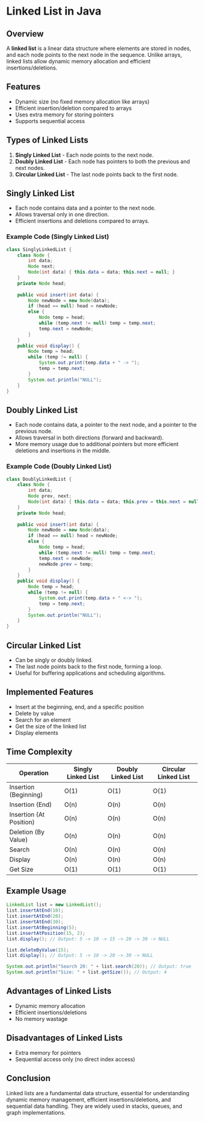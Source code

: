 # Linked List in Java

## Overview

A **linked list** is a linear data structure where elements are stored in nodes, and each node points to the next node in the sequence. Unlike arrays, linked lists allow dynamic memory allocation and efficient insertions/deletions.

## Features

- Dynamic size (no fixed memory allocation like arrays)
- Efficient insertion/deletion compared to arrays
- Uses extra memory for storing pointers
- Supports sequential access

## Types of Linked Lists

1. **Singly Linked List** - Each node points to the next node.
2. **Doubly Linked List** - Each node has pointers to both the previous and next nodes.
3. **Circular Linked List** - The last node points back to the first node.

## Singly Linked List

- Each node contains data and a pointer to the next node.
- Allows traversal only in one direction.
- Efficient insertions and deletions compared to arrays.

### Example Code (Singly Linked List)

```java
class SinglyLinkedList {
    class Node {
        int data;
        Node next;
        Node(int data) { this.data = data; this.next = null; }
    }
    private Node head;
    
    public void insert(int data) {
        Node newNode = new Node(data);
        if (head == null) head = newNode;
        else {
            Node temp = head;
            while (temp.next != null) temp = temp.next;
            temp.next = newNode;
        }
    }
    public void display() {
        Node temp = head;
        while (temp != null) {
            System.out.print(temp.data + " -> ");
            temp = temp.next;
        }
        System.out.println("NULL");
    }
}
```

## Doubly Linked List

- Each node contains data, a pointer to the next node, and a pointer to the previous node.
- Allows traversal in both directions (forward and backward).
- More memory usage due to additional pointers but more efficient deletions and insertions in the middle.

### Example Code (Doubly Linked List)

```java
class DoublyLinkedList {
    class Node {
        int data;
        Node prev, next;
        Node(int data) { this.data = data; this.prev = this.next = null; }
    }
    private Node head;
    
    public void insert(int data) {
        Node newNode = new Node(data);
        if (head == null) head = newNode;
        else {
            Node temp = head;
            while (temp.next != null) temp = temp.next;
            temp.next = newNode;
            newNode.prev = temp;
        }
    }
    public void display() {
        Node temp = head;
        while (temp != null) {
            System.out.print(temp.data + " <-> ");
            temp = temp.next;
        }
        System.out.println("NULL");
    }
}
```

## Circular Linked List

- Can be singly or doubly linked.
- The last node points back to the first node, forming a loop.
- Useful for buffering applications and scheduling algorithms.

## Implemented Features

- Insert at the beginning, end, and a specific position
- Delete by value
- Search for an element
- Get the size of the linked list
- Display elements

## Time Complexity

| Operation               | Singly Linked List | Doubly Linked List | Circular Linked List |
| ----------------------- | ------------------ | ------------------ | -------------------- |
| Insertion (Beginning)   | O(1)               | O(1)               | O(1)                 |
| Insertion (End)         | O(n)               | O(n)               | O(n)                 |
| Insertion (At Position) | O(n)               | O(n)               | O(n)                 |
| Deletion (By Value)     | O(n)               | O(n)               | O(n)                 |
| Search                  | O(n)               | O(n)               | O(n)                 |
| Display                 | O(n)               | O(n)               | O(n)                 |
| Get Size                | O(1)               | O(1)               | O(1)                 |

## Example Usage

```java
LinkedList list = new LinkedList();
list.insertAtEnd(10);
list.insertAtEnd(20);
list.insertAtEnd(30);
list.insertAtBeginning(5);
list.insertAtPosition(15, 2);
list.display(); // Output: 5 -> 10 -> 15 -> 20 -> 30 -> NULL

list.deleteByValue(15);
list.display(); // Output: 5 -> 10 -> 20 -> 30 -> NULL

System.out.println("Search 20: " + list.search(20)); // Output: true
System.out.println("Size: " + list.getSize()); // Output: 4
```

## Advantages of Linked Lists

- Dynamic memory allocation
- Efficient insertions/deletions
- No memory wastage

## Disadvantages of Linked Lists

- Extra memory for pointers
- Sequential access only (no direct index access)

## Conclusion

Linked lists are a fundamental data structure, essential for understanding dynamic memory management, efficient insertions/deletions, and sequential data handling. They are widely used in stacks, queues, and graph implementations.

